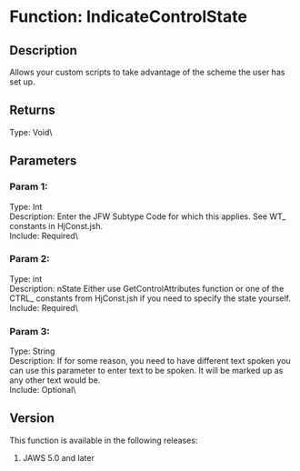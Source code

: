 # Function: IndicateControlState

## Description

Allows your custom scripts to take advantage of the scheme the user has
set up.

## Returns

Type: Void\

## Parameters

### Param 1:

Type: Int\
Description: Enter the JFW Subtype Code for which this applies. See WT\_
constants in HjConst.jsh.\
Include: Required\

### Param 2:

Type: int\
Description: nState Either use GetControlAttributes function or one of
the CTRL\_ constants from HjConst.jsh if you need to specify the state
yourself.\
Include: Required\

### Param 3:

Type: String\
Description: If for some reason, you need to have different text spoken
you can use this parameter to enter text to be spoken. It will be marked
up as any other text would be.\
Include: Optional\

## Version

This function is available in the following releases:

1.  JAWS 5.0 and later
